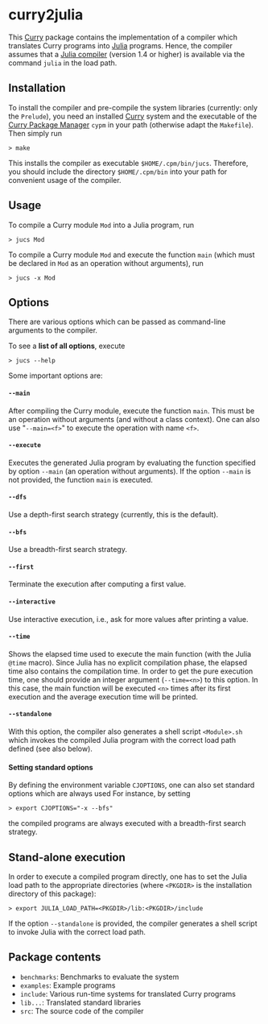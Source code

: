 curry2julia
===========

This [Curry](http://www.curry-lang.org)
package contains the implementation of a compiler
which translates Curry programs into [Julia](https://julialang.org/)
programs. Hence, the compiler assumes that a
[Julia compiler](https://julialang.org/downloads/) (version 1.4 or higher)
is available via the command `julia` in the load path.


Installation
------------

To install the compiler and pre-compile the system libraries
(currently: only the `Prelude`), you need an installed
[Curry](http://www.curry-lang.org) system and the executable of the
[Curry Package Manager](http://www.curry-lang.org/tools/cpm) `cypm`
in your path (otherwise adapt the `Makefile`).
Then simply run

    > make

This installs the compiler as executable `$HOME/.cpm/bin/jucs`.
Therefore, you should include the directory `$HOME/.cpm/bin`
into your path for convenient usage of the compiler.


Usage
-----

To compile a Curry module `Mod` into a Julia program, run

    > jucs Mod

To compile a Curry module `Mod` and execute the function `main`
(which must be declared in `Mod` as an operation without arguments), run

    > jucs -x Mod


Options
-------

There are various options which can be passed as command-line arguments
to the compiler.

To see a **list of all options**, execute

    > jucs --help

Some important options are:

#### `--main`

After compiling the Curry module, execute the function `main`.
This must be an operation without arguments (and without a class context).
One can also use "`--main=<f>`" to execute the operation with name `<f>`.

#### `--execute`

Executes the generated Julia program by evaluating
the function specified by option `--main` (an operation without arguments).
If the option `--main` is not provided, the function `main` is executed.

#### `--dfs`

Use a depth-first search strategy (currently, this is the default).

#### `--bfs`

Use a breadth-first search strategy.

#### `--first`

Terminate the execution after computing a first value.

#### `--interactive`

Use interactive execution, i.e., ask for more values after
printing a value.

#### `--time`

Shows the elapsed time used to execute the main function
(with the Julia `@time` macro). Since Julia has no explicit
compilation phase, the elapsed time also contains the compilation time.
In order to get the pure execution time, one should provide an integer
argument (`--time=<n>`) to this option. In this case, the main function
will be executed `<n>` times after its first execution and the
average execution time will be printed.

#### `--standalone`

With this option, the compiler also generates a shell script
`<Module>.sh` which invokes the compiled Julia program
with the correct load path defined (see also below).


#### Setting standard options

By defining the environment variable `CJOPTIONS`,
one can also set standard options which are always used
For instance, by setting

    > export CJOPTIONS="-x --bfs"

the compiled programs are always executed with a breadth-first search strategy.



Stand-alone execution
---------------------

In order to execute a compiled program directly, one has to set
the Julia load path to the appropriate directories
(where `<PKGDIR>` is the installation directory of this package):

    > export JULIA_LOAD_PATH=<PKGDIR>/lib:<PKGDIR>/include

If the option `--standalone` is provided,
the compiler generates a shell script
to invoke Julia with the correct load path.


Package contents
----------------

* `benchmarks`: Benchmarks to evaluate the system
* `examples`:   Example programs
* `include`:    Various run-time systems for translated Curry programs
* `lib...`:     Translated standard libraries
* `src`:        The source code of the compiler

